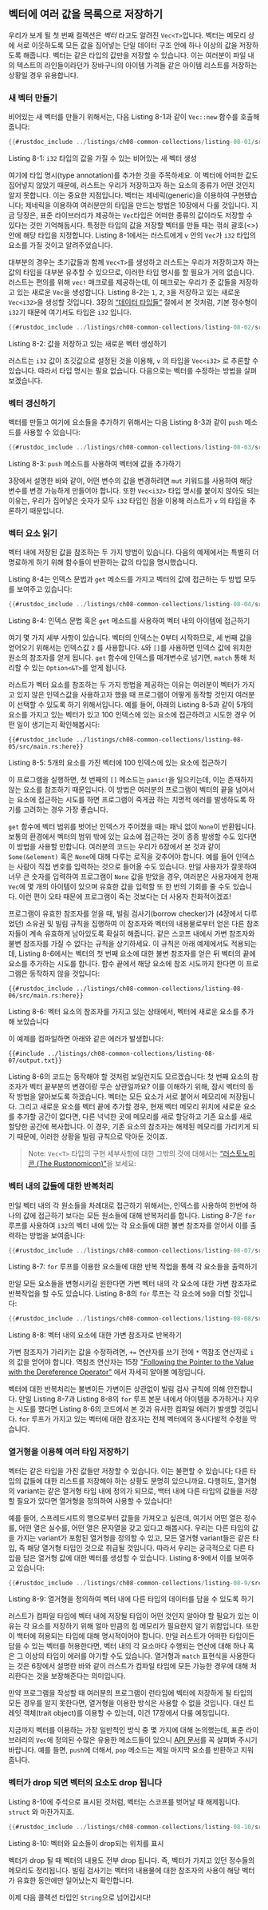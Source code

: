 ## 벡터에 여러 값을 목록으로 저장하기

우리가 보게 될 첫 번째 컬렉션은 *벡터* 라고도 알려진 `Vec<T>`입니다. 벡터는 메모리
상에 서로 이웃하도록 모든 값을 집어넣는 단일 데이터 구조 안에 하나 이상의 값을
저장하도록 해줍니다. 벡터는 같은 타입의 값만을 저장할 수 있습니다. 이는 여러분이
파일 내의 텍스트의 라인들이라던가 장바구니의 아이템 가격들 같은 아이템 리스트를
저장하는 상황일 경우 유용합니다.

### 새 벡터 만들기

비어있는 새 벡터를 만들기 위해서는, 다음 Listing 8-1과 같이 `Vec::new` 함수를
호출해 줍니다:

```rust
{{#rustdoc_include ../listings/ch08-common-collections/listing-08-01/src/main.rs:here}}
```

<span class="caption">Listing 8-1: `i32` 타입의 값을 가질 수 있는 비어있는 새 벡터
생성</span>

여기에 타입 명시(type annotation)를 추가한 것을 주목하세요. 이 벡터에 어떠한 값도
집어넣지 않았기 때문에, 러스트는 우리가 저장하고자 하는 요소의 종류가 어떤 것인지
알지 못합니다. 이는 중요한 지점입니다. 벡터는 제네릭(generic)을 이용하여 구현됐습니다;
제네릭을 이용하여 여러분만의 타입을 만드는 방법은 10장에서 다룰 것입니다.
지금 당장은, 표준 라이브러리가 제공하는 `Vec`타입은 어떠한 종류의 값이라도 저장할
수 있다는 것만 기억해둡시다. 특정한 타입의 값을 저장할 벡터를 만들 때는
꺾쇠 괄호(<>) 안에 해당 타입을 지정합니다. Listing 8-1에서는 러스트에게
`v` 안의 `Vec`가 `i32` 타입의 요소를 가질 것이고 알려주었습니다.

대부분의 경우는 초기값들과 함께 `Vec<T>`를 생성하고 러스트는 우리가 저장하고자
하는 값의 타입을 대부분 유추할 수 있으므로, 이러한 타입 명시를 할 필요가 거의
없습니다. 러스트는 편의를 위해 `vec!` 매크로를 제공하는데, 이 매크로는 우리가
준 값들을 저장하고 있는 새로운 `Vec`을 생성합니다. Listing 8-2는 `1`, `2`,
`3`을 저장하고 있는 새로운 `Vec<i32>`을 생성할 것입니다.
3장의 [“데이터 타입들”][data-types]<!-- ignore --> 절에서 본 것처럼,
기본 정수형이 `i32`기 때문에 여기서도 타입은 `i32` 입니다.

```rust
{{#rustdoc_include ../listings/ch08-common-collections/listing-08-02/src/main.rs:here}}
```

<span class="caption">Listing 8-2: 값을 저장하고 있는 새로운 벡터
생성하기</span>

러스트는 `i32` 값이 초깃값으로 설정된 것을 이용해, `v` 의 타입을 `Vec<i32>`
로 추론할 수 있습니다. 따라서 타입 명시는 필요 없습니다. 다음으로는 벡터를
수정하는 방법을 살펴보겠습니다.

### 벡터 갱신하기

벡터를 만들고 여기에 요소들을 추가하기 위해서는 다음 Listing 8-3과 같이
`push` 메소드를 사용할 수 있습니다:

```rust
{{#rustdoc_include ../listings/ch08-common-collections/listing-08-03/src/main.rs:here}}
```

<span class="caption">Listing 8-3: `push` 메소드를 사용하여 벡터에 값을
추가하기</span>

3장에서 설명한 바와 같이, 어떤 변수의 값을 변경하려면 `mut` 키워드를 사용하여
해당 변수를 변경 가능하게 만들어야 합니다. 또한 `Vec<i32>` 타입 명시를 붙이지
않아도 되는 이유는, 우리가 집어넣은 숫자가 모두 `i32` 타입인 점을 이용해
러스트가 `v` 의 타입을 추론하기 때문입니다.

### 벡터 요소 읽기

벡터 내에 저장된 값을 참조하는 두 가지 방법이 있습니다. 다음의
예제에서는 특별히 더 명료하게 하기 위해 함수들이 반환하는 값의
타입을 명시했습니다.

Listing 8-4는 인덱스 문법과 `get` 메소드를 가지고 벡터의 값에
접근하는 두 방법 모두를 보여주고 있습니다:

```rust
{{#rustdoc_include ../listings/ch08-common-collections/listing-08-04/src/main.rs:here}}
```

<span class="caption">Listing 8-4: 인덱스 문법 혹은 `get` 메소드를 사용하여
벡터 내의 아이템에 접근하기</span>

여기 몇 가지 세부 사항이 있습니다. 벡터의 인덱스는 0부터 시작하므로,
세 번째 값을 얻어오기 위해서는 인덱스값 `2` 를 사용합니다.
`&`와 `[]`를 사용하면 인덱스 값에 위치한 원소의 참조자를 얻게 됩니다.
`get` 함수에 인덱스를 매개변수로 넘기면, `match` 통해 처리할 수 있는
`Option<&T>`를 얻게 됩니다.

러스트가 벡터 요소를 참조하는 두 가지 방법을 제공하는 이유는 여러분이 벡터가
가지고 있지 않은 인덱스값을 사용하고자 했을 때 프로그램이 어떻게 동작할
것인지 여러분이 선택할 수 있도록 하기 위해서입니다. 예를 들어, 아래의 Listing
8-5과 같이 5개의 요소를 가지고 있는 벡터가 있고 100 인덱스에 있는 요소에
접근하려고 시도한 경우 어떤 일이 생기는지 확인해봅시다:

```rust,should_panic,panics
{{#rustdoc_include ../listings/ch08-common-collections/listing-08-05/src/main.rs:here}}
```

<span class="caption">Listing 8-5: 5개의 요소를 가진 벡터에 100 인덱스에 있는
요소에 접근하기</span>

이 프로그램을 실행하면, 첫 번째의 `[]` 메소드는 `panic!`을 일으키는데, 이는
존재하지 않는 요소를 참조하기 때문입니다. 이 방법은 여러분의 프로그램이
벡터의 끝을 넘어서는 요소에 접근하는 시도를 하면 프로그램이 죽게끔 하는
치명적 에러를 발생하도록 하기를 고려하는 경우 가장 좋습니다.

`get` 함수에 벡터 범위를 벗어난 인덱스가 주어졌을 때는 패닉 없이 `None`이
반환됩니다. 보통의 환경에서 벡터의 범위 밖에 있는 요소에 접근하는 것이
종종 발생할 수도 있다면 이 방법을 사용할 만합니다. 여러분의 코드는 우리가
6장에서 본 것과 같이 `Some(&element)` 혹은 `None`에 대해 다루는 로직을
갖추어야 합니다. 예를 들어 인덱스는 사람이 직접 번호를 입력하는 것으로
들어올 수도 있습니다. 만일 사용자가 잘못하여 너무 큰 숫자를 입력하여
프로그램이 `None` 값을 받았을 경우, 여러분은 사용자에게 현재 `Vec`에
몇 개의 아이템이 있으며 유효한 값을 입력할 또 한 번의 기회를 줄 수도
있습니다. 이런 편이 오타 때문에 프로그램이 죽는 것보다는 더 사용자
친화적이겠죠!

프로그램이 유효한 참조자를 얻을 때, 빌림 검사기(borrow checker)가 (4장에서
다루었던) 소유권 및 빌림 규칙을 집행하여 이 참조자와 벡터의 내용물로부터
얻은 다른 참조자들이 계속 유효하게 남아있도록 확실히 해줍니다. 같은 스코프
내에서 가변 참조자와 불변 참조자를 가질 수 없다는 규칙을 상기하세요.
이 규칙은 아래 예제에서도 적용되는데, Listing 8-6에서는 벡터의 첫 번째
요소에 대한 불변 참조자를 얻은 뒤 벡터의 끝에 요소를 추가하는 시도를
합니다. 함수 끝에서 해당 요소에 참조 시도까지 한다면 이 프로그램은 동작하지
않을 것입니다:


```rust,ignore,does_not_compile
{{#rustdoc_include ../listings/ch08-common-collections/listing-08-06/src/main.rs:here}}
```

<span class="caption">Listing 8-6: 벡터 요소의 참조자를 가지고 있는 상태에서,
벡터에 새로운 요소를 추가해 보았습니다</span>

이 예제를 컴파일하면 아래와 같은 에러가 발생합니다:

```console
{{#include ../listings/ch08-common-collections/listing-08-07/output.txt}}
```


Listing 8-6의 코드는 동작해야 할 것처럼 보일런지도 모르겠습니다:
첫 번째 요소의 참조자가 벡터 끝부분의 변경이랑 무슨 상관일까요?
이를 이해하기 위해, 잠시 벡터의 동작 방법을 알아보도록 하겠습니다.
벡터는 모든 요소가 서로 붙어서 메모리에 저장됩니다. 그리고 새로운
요소를 벡터 끝에 추가할 경우, 현재 벡터 메모리 위치에 새로운 요소를
추가할 공간이 없다면, 다른 넉넉한 곳에 메모리를 새로 할당하고 기존
요소를 새로 할당한 공간에 복사합니다. 이 경우, 기존 요소의 참조자는
해제된 메모리를 가리키게 되기 때문에, 이러한 상황을 빌림 규칙으로
막아둔 것이죠.

> Note: `Vec<T>` 타입의 구현 세부사항에 대한 그밖의 것에 대해서는
> [“러스토노미콘 (The Rustonomicon)”][nomicon]을 보세요:

### 벡터 내의 값들에 대한 반복처리

만일 벡터 내의 각 원소들을 차례대로 접근하기 위해서는, 인덱스를 사용하여
한번에 하나의 값에 접근하기 보다는 모든 원소들에 대해 반복처리를 합니다.
Listing 8-7은 `for` 루프를 사용하여 `i32`의 벡터 내에 있는 각 요소들에 대한
불변 참조자를 얻어서 이를 출력하는 방법을 보여줍니다:

```rust
{{#rustdoc_include ../listings/ch08-common-collections/listing-08-07/src/main.rs:here}}
```

<span class="caption">Listing 8-7: `for` 루프를 이용한 요소들에 대한
반복 작업을 통해 각 요소들을 출력하기</span>

만일 모든 요소들을 변형시키길 원한다면 가변 벡터 내의 각 요소에 대한 가변
참조자로 반복작업을 할 수도 있습니다. Listing 8-8의 `for` 루프는 각 요소에
`50`을 더할 것입니다:

```rust
{{#rustdoc_include ../listings/ch08-common-collections/listing-08-08/src/main.rs:here}}
```

<span class="caption">Listing 8-8: 벡터 내의 요소에 대한 가변 참조자로
반복하기</span>

가변 참조자가 가리키는 값을 수정하려면,
`+=` 연산자를 쓰기 전에 `*` 역참조 연산자로 `i` 의 값을 얻어야 합니다.
역참조 연산자는 15장
["Following the Pointer to the Value with the Dereference Operator"][deref]
에서 자세히 알아볼 예정입니다.

벡터에 대한 반복처리는 불변이든 가변이든 상관없이 빌림 검사 규칙에
의해 안전합니다. 만일 Listing 8-7과 Listing 8-8의 `for` 루프
본문 내에서 아이템을 추가하거나 지우는 시도를 했다면 Listing 8-6의
코드에서 본 것과 유사한 컴파일 에러가 발생할 것입니다. `for` 루프가
가지고 있는 벡터에 대한 참조자는 전체 벡터에의 동시다발적 수정을
막습니다.

### 열거형을 이용해 여러 타입 저장하기

벡터는 같은 타입을 가진 값들만 저장할 수 있습니다. 이는 불편할
수 있습니다; 다른 타입의 값들에 대한 리스트를 저장해야 하는 상황도
분명히 있으니까요. 다행히도, 열거형의 variant는 같은 열거형 타입
내에 정의가 되므로, 백터 내에 다른 타입의 값들을 저장할 필요가 있다면
열거형을 정의하여 사용할 수 있습니다!

예를 들어, 스프레드시트의 행으로부터 값들을 가져오고 싶은데, 여기서 어떤
열은 정수를, 어떤 열은 실수를, 어떤 열은 문자열을 갖고 있다고 해봅시다.
우리는 다른 타입의 값을 가지는 variant가 포함된 열거형을 정의할 수 있고,
모든 열거형 variant들은 같은 타입, 즉 해당 열거형 타입인 것으로 취급될 것입니다.
따라서 우리는 궁극적으로 다른 타입을 담은 열거형 값에 대한 벡터를 생성할
수 있습니다. Listing 8-9에서 이를 보여주고 있습니다:

```rust
{{#rustdoc_include ../listings/ch08-common-collections/listing-08-9/src/main.rs:here}}
```

<span class="caption">Listing 8-9: 열거형을 정의하여 벡터 내에 다른
타입의 데이터를 담을 수 있도록 하기</span>

러스트가 컴파일 타임에 벡터 내에 저장될 타입이 어떤 것인지 알아야 할 필요가
있는 이유는 각 요소를 저장하기 위해 얼마 만큼의 힙 메모리가 필요한지 알기
위함입니다. 또한 이 백터에 허용되는 타입에 대해 명시적이어야 합니다. 만일
러스트가 어떠한 타입이든 담을 수 있는 벡터를 허용한다면, 벡터 내의 각 요소마다
수행되는 연산에 대해 하나 혹은 그 이상의 타입이 에러를 야기할 수도 있습니다.
열거형과 `match` 표현식을 사용한다는 것은 6장에서 설명한 바와 같이 러스트가
컴파일 타임에 모든 가능한 경우에 대해 처리한다는 것을 보장해준다는 의미입니다.

만약 프로그램을 작성할 때 여러분의 프로그램이 런타임에 벡터에 저장하게 될
타입의 모든 경우를 알지 못한다면, 열거형을 이용한 방식은 사용할 수 없을 것입니다.
대신 트레잇 객체(trait object)를 이용할 수 있는데, 이건 17장에서 다룰 예정입니다.

지금까지 벡터를 이용하는 가장 일반적인 방식 중 몇 가지에 대해 논의했는데, 표준
라이브러리의 `Vec`에 정의된 수많은 유용한 메소드들이 있으니
[API 문서][vec-api]<!-- ignore -->를 꼭 살펴봐 주시기 바랍니다. 예를 들면,
`push`에 더해서, `pop` 메소드는 제일 마지막 요소를 반환하고 지워줍니다.

### 벡터가 drop 되면 벡터의 요소도 drop 됩니다

Listing 8-10에 주석으로 표시된 것처럼, 벡터는 스코프를 벗어날 때 해제됩니다.
`struct` 와 마찬가지죠.

```rust
{{#rustdoc_include ../listings/ch08-common-collections/listing-08-10/src/main.rs:here}}
```

<span class="caption">Listing 8-10: 벡터와 요소들이 drop되는 위치를
표시</span>

벡터가 drop 될 때 벡터의 내용도 전부 drop 됩니다. 즉, 벡터가 가지고
있던 정수들의 메모리도 정리됩니다. 빌림 검사기는 벡터의 내용물에 대한
참조자의 사용이 해당 벡터가 유효한 동안에만 일어났는지
확인합니다.

이제 다음 콜렉션 타입인 `String`으로 넘어갑시다!

[data-types]: ch03-02-data-types.html#data-types
[nomicon]: ../nomicon/vec/vec.html
[vec-api]: ../std/vec/struct.Vec.html
[deref]: ch15-02-deref.html#following-the-pointer-to-the-value-with-the-dereference-operator
